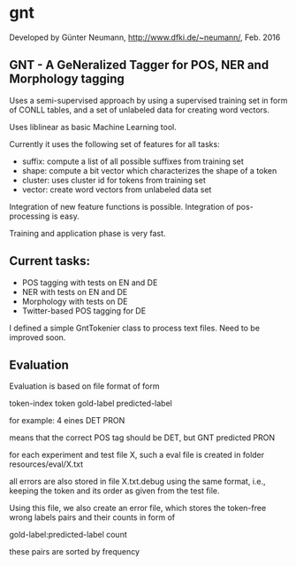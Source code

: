 # gnt

Developed by Günter Neumann, http://www.dfki.de/~neumann/, Feb. 2016

## GNT - A GeNeralized Tagger for POS, NER and Morphology tagging

Uses a semi-supervised approach by using a supervised training set in form of CONLL tables, 
and a set of unlabeled data for creating word vectors.

Uses liblinear as basic Machine Learning tool.

Currently it uses the following set of features for all tasks:

- suffix: 	compute a list of all possible suffixes from training set
- shape: 	compute a bit vector which characterizes the shape of a token
- cluster:	uses cluster id for tokens from training set
- vector:	create word vectors from unlabeled data set

Integration of new feature functions is possible.
Integration of pos-processing is easy.

Training and application phase is very fast.

## Current tasks:

- POS tagging with tests on EN and DE
- NER with tests on EN and DE
- Morphology with tests on DE
- Twitter-based POS tagging for DE

I defined a simple GntTokenier class to process text files.
Need to be improved soon.

## Evaluation 

Evaluation is based on file format of form

token-index token gold-label predicted-label 

for example:
4 eines DET PRON

means that the correct POS tag should be DET, but GNT predicted PRON

for each experiment and test file X, such a eval file is created in 
folder resources/eval/X.txt

all errors are also stored in file X.txt.debug using the same format, i.e.,
keeping the token and its order as given from the test file.

Using this file, we also create an error file, which stores the token-free wrong labels pairs 
and their counts in form of

gold-label:predicted-label	count

these pairs are sorted by frequency